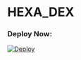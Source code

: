 # HEXA_DEX

### Deploy Now:
[![Deploy](https://www.herokucdn.com/deploy/button.svg)](https://heroku.com/deploy?template=https://github.com/Sadsoul091/HEXA_DEX)
